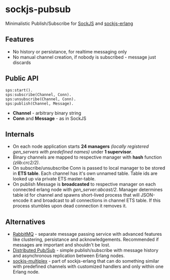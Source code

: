 sockjs-pubsub
=============

Minimalistic Publish/Subscribe for [SockJS](https://github.com/sockjs/sockjs-client) and [sockjs-erlang](https://github.com/blinkov/sockjs-erlang)

## Features
* No history or persistance, for realtime messaging only
* No manual channel creation, if nobody is subscribed - message just discards


## Public API

    sps:start().
    sps:subscribe(Channel, Conn).
    sps:unsubscribe(Channel, Conn).
    sps:publish(Channel, Message).

* **Channel** - arbitrary binary string
* **Conn** and **Message** - as in SockJS

## Internals
* On each node application starts **24 managers** *(locally registered gen_servers with predefined names)* under **1 supervisor**.
* Binary channels are mapped to respective manager with **hash** function *(zlib:crc2/2)*.
* On subscribe/unsubscribe Conn is passed to local manager to be stored in **ETS table**. Each channel has it's own unnamed table. Table ids are looked up via private ETS master-table.
* On publish Message is **broadcasted** to respective manager on each connected erlang node with *gen_server:abcast/2*. Manager determines table id for channel and spawns short-lived process that will JSON-encode it and broadcast to all connections in channel ETS table. If this process stumbles upon dead connection it removes it.

## Alternatives
* [RabbitMQ](http://www.rabbitmq.com/) - separate message passing service with advanced features like clustering, persistance and acknowledgements. Recommended if messages are important and shouldn't be lost.
* [Distributed Pub/Sub](https://github.com/doubleyou/dps) - simple publish/subscribe with message history and asynchronous replication between Erlang nodes.
* [sockjs-multiplex](https://github.com/blinkov/sockjs-erlang/blob/master/src/sockjs_multiplex.erl) - part of sockjs-erlang that can do something similar with predefined channels with customized handlers and only within one Erlang node.